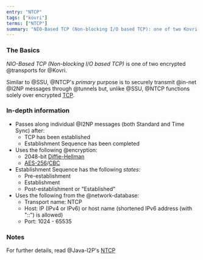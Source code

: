 ```yaml
---
entry: "NTCP"
tags: ["kovri"]
terms: ["NTCP"]
summary: "NIO-Based TCP (Non-blocking I/O based TCP): one of two Kovri transports"
---
```


### The Basics

*NIO-Based TCP (Non-blocking I/O based TCP)* is one of two encrypted @transports for @Kovri.

Similar to @SSU, @NTCP's *primary* purpose is to securely transmit @in-net @I2NP messages through @tunnels but, unlike @SSU, @NTCP functions solely over encrypted [TCP](https://en.wikipedia.org/wiki/Transmission_Control_Protocol).

### In-depth information

 - Passes along individual @I2NP messages (both Standard and Time Sync) after:
   - TCP has been established
   - Establishment Sequence has been completed
 - Uses the following @encryption:
   - 2048-bit [Diffie-Hellman](https://en.wikipedia.org/wiki/Diffie-hellman)
   - [AES-256](https://en.wikipedia.org/wiki/Advanced_Encryption_Standard)/[CBC](https://en.wikipedia.org/wiki/Block_cipher_modes_of_operation)
 - Establishment Sequence has the following *states*:
   - Pre-establishment
   - Establishment
   - Post-establishment or "Established"
 - Uses the following from the @network-database:
   - Transport name: NTCP
   - Host: IP (IPv4 or IPv6) or host name (shortened IPv6 address (with "::") is allowed)
   - Port: 1024 - 65535

### Notes

For further details, read @Java-I2P's [NTCP](https://geti2p.net/en/docs/transport/ntcp)
